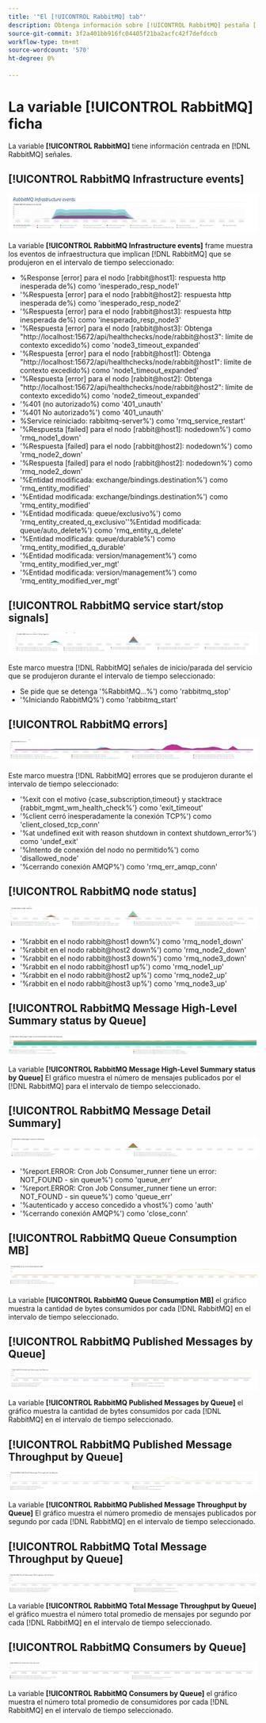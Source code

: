 ```yaml
---
title: '"El [!UICONTROL RabbitMQ] tab"'
description: Obtenga información sobre [!UICONTROL RabbitMQ] pestaña [!DNL Observation for Adobe Commerce].
source-git-commit: 3f2a401bb916fc04405f21ba2acfc42f7defdccb
workflow-type: tm+mt
source-wordcount: '570'
ht-degree: 0%

---
```


# La variable [!UICONTROL RabbitMQ] ficha

La variable **[!UICONTROL RabbitMQ]** tiene información centrada en [!DNL RabbitMQ] señales.

## [!UICONTROL RabbitMQ Infrastructure events]

![Eventos de infraestructura de RabbitMQ](../../assets/tools/observation-for-adobe-commerce/rabbitmq-tab-1.jpeg)

La variable **[!UICONTROL RabbitMQ Infrastructure events]** frame muestra los eventos de infraestructura que implican [!DNL RabbitMQ] que se produjeron en el intervalo de tiempo seleccionado:

* %Response [error] para el nodo [rabbit@host1]: respuesta http inesperada de%) como &#39;inesperado_resp_node1&#39;
* &#39;%Respuesta [error] para el nodo [rabbit@host2]: respuesta http inesperada de%) como &#39;inesperado_resp_node2&#39;
* &#39;%Respuesta [error] para el nodo [rabbit@host3]: respuesta http inesperada de%) como &#39;inesperado_resp_node3&#39;
* &#39;%Respuesta [error] para el nodo [rabbit@host3]: Obtenga &quot;http://localhost:15672/api/healthchecks/node/rabbit@host3&quot;: límite de contexto excedido%) como &#39;node3_timeout_expanded&#39;
* &#39;%Respuesta [error] para el nodo [rabbit@host1]: Obtenga &quot;http://localhost:15672/api/healthchecks/node/rabbit@host1&quot;: límite de contexto excedido%) como &#39;node1_timeout_expanded&#39;
* &#39;%Respuesta [error] para el nodo [rabbit@host2]: Obtenga &quot;http://localhost:15672/api/healthchecks/node/rabbit@host2&quot;: límite de contexto excedido%) como &#39;node2_timeout_expanded&#39;
* &#39;%401 (no autorizado%) como &#39;401_unauth&#39;
* &#39;%401 No autorizado%&#39;) como &#39;401_unauth&#39;
* %Service reiniciado: rabbitmq-server%&#39;) como &#39;rmq_service_restart&#39;
* &#39;%Respuesta [failed] para el nodo [rabbit@host1]: nodedown%&#39;) como &#39;rmq_node1_down&#39;
* &#39;%Respuesta [failed] para el nodo [rabbit@host2]: nodedown%&#39;) como &#39;rmq_node2_down&#39;
* &#39;%Respuesta [failed] para el nodo [rabbit@host2]: nodedown%&#39;) como &#39;rmq_node2_down&#39;
* &#39;%Entidad modificada: exchange/bindings.destination%&#39;) como &#39;rmq_entity_modified&#39;
* &#39;%Entidad modificada: exchange/bindings.destination%&#39;) como &#39;rmq_entity_modified&#39;
* &#39;%Entidad modificada: queue/exclusivo%&#39;) como &#39;rmq_entity_created_q_exclusivo&#39;&#39;%Entidad modificada: queue/auto_delete%&#39;) como &#39;rmq_entity_q_delete&#39;
* &#39;%Entidad modificada: queue/durable%&#39;) como &#39;rmq_entity_modified_q_durable&#39;
* &#39;%Entidad modificada: version/management%&#39;) como &#39;rmq_entity_modified_ver_mgt&#39;
* &#39;%Entidad modificada: version/management%&#39;) como &#39;rmq_entity_modified_ver_mgt&#39;

## [!UICONTROL RabbitMQ service start/stop signals]

![Señales de inicio/parada del servicio RabbitMQ](../../assets/tools/observation-for-adobe-commerce/rabbitmq-tab-2.jpeg)

Este marco muestra [!DNL RabbitMQ] señales de inicio/parada del servicio que se produjeron durante el intervalo de tiempo seleccionado:

* Se pide que se detenga &#39;%RabbitMQ...%&#39;) como &#39;rabbitmq_stop&#39;
* &#39;%Iniciando RabbitMQ%&#39;) como &#39;rabbitmq_start&#39;

## [!UICONTROL RabbitMQ errors]

![Errores de RabbitMQ](../../assets/tools/observation-for-adobe-commerce/rabbitmq-tab-3.jpeg)

Este marco muestra [!DNL RabbitMQ] errores que se produjeron durante el intervalo de tiempo seleccionado:

* &#39;%exit con el motivo {case_subscription,timeout} y stacktrace {rabbit_mgmt_wm_health_check%&#39;} como &#39;exit_timeout&#39;
* &#39;%client cerró inesperadamente la conexión TCP%&#39;) como &#39;client_closed_tcp_conn&#39;
* &#39;%at undefined exit with reason shutdown in context shutdown_error%&#39;) como &#39;undef_exit&#39;
* &#39;%Intento de conexión del nodo no permitido%&#39;) como &#39;disallowed_node&#39;
* &#39;%cerrando conexión AMQP%&#39;) como &#39;rmq_err_amqp_conn&#39;

## [!UICONTROL RabbitMQ node status]

![Estado del nodo RabbitMQ](../../assets/tools/observation-for-adobe-commerce/rabbitmq-tab-4.jpeg)

* &#39;%rabbit en el nodo rabbit@host1 down%&#39;) como &#39;rmq_node1_down&#39;
* &#39;%rabbit en el nodo rabbit@host2 down%&#39;) como &#39;rmq_node2_down&#39;
* &#39;%rabbit en el nodo rabbit@host3 down%&#39;) como &#39;rmq_node3_down&#39;
* &#39;%rabbit en el nodo rabbit@host1 up%&#39;) como &#39;rmq_node1_up&#39;
* &#39;%rabbit en el nodo rabbit@host2 up%&#39;) como &#39;rmq_node2_up&#39;
* &#39;%rabbit en el nodo rabbit@host3 up%&#39;) como &#39;rmq_node3_up&#39;

## [!UICONTROL RabbitMQ Message High-Level Summary status by Queue]

![Estado de resumen de alto nivel del mensaje RabbitMQ por cola](../../assets/tools/observation-for-adobe-commerce/rabbitmq-tab-5.jpeg)

La variable **[!UICONTROL RabbitMQ Message High-Level Summary status by Queue]** El gráfico muestra el número de mensajes publicados por el [!DNL RabbitMQ] para el intervalo de tiempo seleccionado.

## [!UICONTROL RabbitMQ Message Detail Summary]

![Resumen de detalles de mensajes de RabbitMQ](../../assets/tools/observation-for-adobe-commerce/rabbitmq-tab-6.jpeg)

* &#39;%report.ERROR: Cron Job Consumer_runner tiene un error: NOT_FOUND - sin queue%&#39;) como &#39;queue_err&#39;
* &#39;%report.ERROR: Cron Job Consumer_runner tiene un error: NOT_FOUND - sin queue%&#39;) como &#39;queue_err&#39;
* &#39;%autenticado y acceso concedido a vhost%&#39;) como &#39;auth&#39;
* &#39;%cerrando conexión AMQP%&#39;) como &#39;close_conn&#39;

## [!UICONTROL RabbitMQ Queue Consumption MB]

![Consumo de cola RabbitMQ MB](../../assets/tools/observation-for-adobe-commerce/rabbitmq-tab-7.jpeg)

La variable **[!UICONTROL RabbitMQ Queue Consumption MB]** el gráfico muestra la cantidad de bytes consumidos por cada [!DNL RabbitMQ] en el intervalo de tiempo seleccionado.

## [!UICONTROL RabbitMQ Published Messages by Queue]

![Mensajes publicados de RabbitMQ por cola](../../assets/tools/observation-for-adobe-commerce/rabbitmq-tab-8.jpeg)

La variable **[!UICONTROL RabbitMQ Published Messages by Queue]** el gráfico muestra la cantidad de bytes consumidos por cada [!DNL RabbitMQ] en el intervalo de tiempo seleccionado.

## [!UICONTROL RabbitMQ Published Message Throughput by Queue]

![Rendimiento de mensajes publicados de RabbitMQ por cola](../../assets/tools/observation-for-adobe-commerce/rabbitmq-tab-9.jpeg)

La variable **[!UICONTROL RabbitMQ Published Message Throughput by Queue]** El gráfico muestra el número promedio de mensajes publicados por segundo por cada [!DNL RabbitMQ] en el intervalo de tiempo seleccionado.

## [!UICONTROL RabbitMQ Total Message Throughput by Queue]

![Rendimiento total del mensaje RabbitMQ por cola](../../assets/tools/observation-for-adobe-commerce/rabbitmq-tab-10.jpeg)

La variable **[!UICONTROL RabbitMQ Total Message Throughput by Queue]** el gráfico muestra el número total promedio de mensajes por segundo por cada [!DNL RabbitMQ] en el intervalo de tiempo seleccionado.

## [!UICONTROL RabbitMQ Consumers by Queue]

![Consumidores RabbitMQ por cola](../../assets/tools/observation-for-adobe-commerce/rabbitmq-tab-11.jpeg)

La variable **[!UICONTROL RabbitMQ Consumers by Queue]** el gráfico muestra el número total promedio de consumidores por cada [!DNL RabbitMQ] en el intervalo de tiempo seleccionado.
